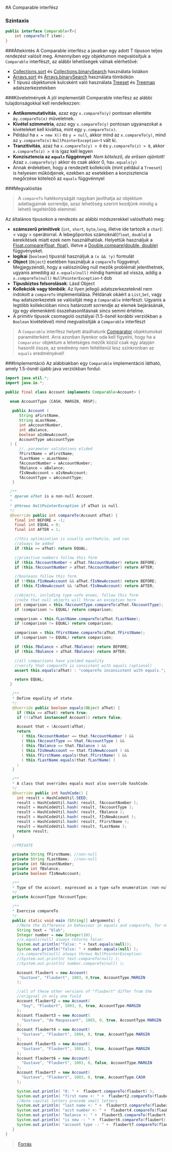 #A Comparable interfész

### Szintaxis
```java
public interface Comparable<T>{
    int compareTo(T item);
}
```
###Áttekintés
A Comparable interfész a javaban egy adott T típuson teljes rendezést valósít meg. Amennyiben egy objektumon megvalósítjuk a `Comparable` interfészt, az alábbi lehetőségek válnak elérhetővé:

*  [Collections.sort](http://docs.oracle.com/javase/7/docs/api/java/util/Collections.html#sort(java.util.List) "rendezés") és [Collections.binarySearch](http://docs.oracle.com/javase/7/docs/api/java/util/Collections.html#binarySearch(java.util.List,%20T) "bináris keresés") használata listákon
*  [Arrays.sort](http://docs.oracle.com/javase/7/docs/api/java/util/Arrays.html#sort(byte[]) "rendezés") és [Arrays.binarySearch](http://docs.oracle.com/javase/7/docs/api/java/util/Arrays.html#binarySearch(byte[],%20byte) "bináris keresés") használata tömbökön
*  T típusú objektumok kulcsként való használata [Treeset](http://docs.oracle.com/javase/7/docs/api/java/util/TreeSet.html "treeset") és [Treemap](http://docs.oracle.com/javase/7/docs/api/java/util/TreeMap.html "treemap") adatszerkezetekben

###Követelmények
A jól implementált Comparable interfész az alábbi tulajdonságokkal kell rendelkezzen:
*  **Antikommutativitás**, azaz egy `x.compareTo(y)` pontosan ellentéte a`y.compareTo(x)` műveletnek.
*  **Kivétel szimmetria**, azaz egy `x.compareTo(y)` pontosan ugyanazokat a kivételeket kell kiváltsa, mint egy `y.compareTo(x)`.
  * Például ha `x = new X()` és `y = null`, akkor mind az `x.compareTo(y)`, mind az `y.compareTo(x)` `NullPointerException`-t vált ki.
*  **Tranzitivitás**, azaz ha `x.compareTo(y) > 0` és `y.compareTo(z) > 0`, akkor `x.compareTo(z) > 0` is igaz kell legyen
*  **Konzisztencia az `equals` függénnyel**: *Nem kötelező, de erősen ajánlott!* Azaz `x.compareTo(y)` akkor és csak akkor 0, ha`x.equals(y)`
  * Annak érdekében, hogy a rendezett kollekciók (mint például a `Treeset`) is helyesen működjenek, ezekben az esetekben a konzisztencia megőrzése kötelező az `equals` függvénnyel

###Megvalósítás
> A `compareTo` hatékonyságát nagyban javíthatja az objektum adattagjainak sorrendje, azaz lehetőség szerint kezdjünk mindig a lehető legeltérőbb elemmel.

Az általános típusokon a rendezés az alábbi módszerekkel valósítható meg:
*  **számszerű primitívek** (`int`, `short`, `byte`,`long`, illetve ide tartozik a `char`): < vagy > operátorral. A lebegőpontos számoknál(`float`, `double`) a kerekítések miatt ezek nem használhatóak. Helyettük használjuk a [Float.compare(float, float)](http://docs.oracle.com/javase/7/docs/api/java/lang/Float.html#compare(float,%20float) "Float összehasonlítás"), illetve a [Double.compare(double, double)](http://docs.oracle.com/javase/7/docs/api/java/lang/Double.html#compare(double,%20double) "Double összehasonlítás") függvényeket.
*  **logikai** (`boolean`) típusnál használjuk a `(x && !y)` formulát
*  **Object** (`Object`) esetében használjuk a `compareTo` függvényt. Megjegyzendő, hogy a valószínűleg null mezők problémát jelenthetnek, ugyanis ameddig az `x.equals(null)` mindig hamisat ad vissza, addig a `x.compareTo(null)` `NullPointerException`-t dob
*  **Típusbiztos felsorolások**: Lásd Object
*  **Kollekciók vagy tömbök**:  Az ilyen jellegű adatszerkezeteknél nem indokolt a `compareTo` implementálása. Példának okáért a `List`,`Set`, vagy `Map` adatszerkezetek se valósítját meg a `Comparable` interfészt. Ugyanis a legtöbb kollekcióban nincs határozott sorrendje az elemek bejárásának, így egy elemenkénti összehasonlításnak sincs semmi értelme.
*  A primitív típusok csomagoló osztályai (1.5-ösnél korábbi verziókban a `Boolean` kivételével) mind megvalósítják a `Comparable` interfészt

>A `Comparable` interfész helyett átadhatunk [Comparator](https://docs.oracle.com/javase/8/docs/api/java/util/Comparator.html "Comparator objektum") objektumokat paraméterként. Arra azonban ilyenkor oda kell figyelni, hogy ha a `Comparator` objektum a lehetséges mezők közül csak egy alapján hasonlít össze, az eredmény nem feltétlenül lesz szinkronban az `equals` eredményével!

###Implementáció
Az alábbiakban egy `Comparable` implementáció látható, amely 1.5-ösnél újabb java verziókban fordul:

```java
import java.util.*;
import java.io.*;

public final class Account implements Comparable<Account> {
  
  enum AccountType {CASH, MARGIN, RRSP};

   public Account (
      String aFirstName,
      String aLastName,
      int aAccountNumber,
      int aBalance,
      boolean aIsNewAccount,
      AccountType aAccountType
  ) {
      //..parameter validations elided
      fFirstName = aFirstName;
      fLastName = aLastName;
      fAccountNumber = aAccountNumber;
      fBalance = aBalance;
      fIsNewAccount = aIsNewAccount;
      fAccountType = aAccountType;
   }

  /**
  * @param aThat is a non-null Account.
  *
  * @throws NullPointerException if aThat is null.
  */
  @Override public int compareTo(Account aThat) {
    final int BEFORE = -1;
    final int EQUAL = 0;
    final int AFTER = 1;

    //this optimization is usually worthwhile, and can
    //always be added
    if (this == aThat) return EQUAL;

    //primitive numbers follow this form
    if (this.fAccountNumber < aThat.fAccountNumber) return BEFORE;
    if (this.fAccountNumber > aThat.fAccountNumber) return AFTER;

    //booleans follow this form
    if (!this.fIsNewAccount && aThat.fIsNewAccount) return BEFORE;
    if (this.fIsNewAccount && !aThat.fIsNewAccount) return AFTER;

    //objects, including type-safe enums, follow this form
    //note that null objects will throw an exception here
    int comparison = this.fAccountType.compareTo(aThat.fAccountType);
    if (comparison != EQUAL) return comparison;

    comparison = this.fLastName.compareTo(aThat.fLastName);
    if (comparison != EQUAL) return comparison;

    comparison = this.fFirstName.compareTo(aThat.fFirstName);
    if (comparison != EQUAL) return comparison;

    if (this.fBalance < aThat.fBalance) return BEFORE;
    if (this.fBalance > aThat.fBalance) return AFTER;

    //all comparisons have yielded equality
    //verify that compareTo is consistent with equals (optional)
    assert this.equals(aThat) : "compareTo inconsistent with equals.";

    return EQUAL;
  }

   /**
   * Define equality of state.
   */
   @Override public boolean equals(Object aThat) {
     if (this == aThat) return true;
     if (!(aThat instanceof Account)) return false;

     Account that = (Account)aThat;
     return
       ( this.fAccountNumber == that.fAccountNumber ) &&
       ( this.fAccountType == that.fAccountType ) &&
       ( this.fBalance == that.fBalance ) &&
       ( this.fIsNewAccount == that.fIsNewAccount ) &&
       ( this.fFirstName.equals(that.fFirstName) ) &&
       ( this.fLastName.equals(that.fLastName) )
     ;
   }

   /**
   * A class that overrides equals must also override hashCode.
   */
   @Override public int hashCode() {
     int result = HashCodeUtil.SEED;
     result = HashCodeUtil.hash( result, fAccountNumber );
     result = HashCodeUtil.hash( result, fAccountType );
     result = HashCodeUtil.hash( result, fBalance );
     result = HashCodeUtil.hash( result, fIsNewAccount );
     result = HashCodeUtil.hash( result, fFirstName );
     result = HashCodeUtil.hash( result, fLastName );
     return result;
   }

   //PRIVATE

   private String fFirstName; //non-null
   private String fLastName;  //non-null
   private int fAccountNumber;
   private int fBalance;
   private boolean fIsNewAccount;

   /**
   * Type of the account, expressed as a type-safe enumeration (non-null).
   */
   private AccountType fAccountType;

   /**
   * Exercise compareTo.
   */
   public static void main (String[] aArguments) {
     //Note the difference in behaviour in equals and compareTo, for nulls:
     String text = "blah";
     Integer number = new Integer(10);
     //x.equals(null) always returns false:
     System.out.println("false: " + text.equals(null));
     System.out.println("false: " + number.equals(null) );
     //x.compareTo(null) always throws NullPointerException:
     //System.out.println( text.compareTo(null) );
     //System.out.println( number.compareTo(null) );

     Account flaubert = new Account(
      "Gustave", "Flaubert", 1003, 0,true, AccountType.MARGIN
     );

     //all of these other versions of "flaubert" differ from the
     //original in only one field
     Account flaubert2 = new Account(
       "Guy", "Flaubert", 1003, 0, true, AccountType.MARGIN
     );
     Account flaubert3 = new Account(
       "Gustave", "de Maupassant", 1003, 0, true, AccountType.MARGIN
     );
     Account flaubert4 = new Account(
       "Gustave", "Flaubert", 2004, 0, true, AccountType.MARGIN
     );
     Account flaubert5 = new Account(
       "Gustave", "Flaubert", 1003, 1, true, AccountType.MARGIN
     );
     Account flaubert6 = new Account(
       "Gustave", "Flaubert", 1003, 0, false, AccountType.MARGIN
     );
     Account flaubert7 = new Account(
       "Gustave", "Flaubert", 1003, 0, true, AccountType.CASH
     );

     System.out.println( "0: " +  flaubert.compareTo(flaubert) );
     System.out.println( "first name +: " +  flaubert2.compareTo(flaubert) );
     //Note capital letters precede small letters
     System.out.println( "last name +: " +  flaubert3.compareTo(flaubert) );
     System.out.println( "acct number +: " +  flaubert4.compareTo(flaubert) );
     System.out.println( "balance +: " +  flaubert5.compareTo(flaubert) );
     System.out.println( "is new -: " +  flaubert6.compareTo(flaubert) );
     System.out.println( "account type -: " +  flaubert7.compareTo(flaubert) );
   }
}
```
>[Forrás](http://www.javapractices.com/topic/TopicAction.do?Id=10 "Forrás")
